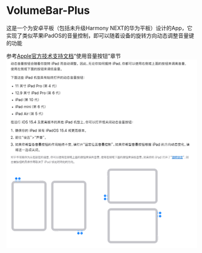# VolumeBar-Plus

这是一个为安卓平板（包括未升级Harmony NEXT的华为平板）设计的App，它实现了类似苹果iPadOS的音量控制，即可以随着设备的旋转方向动态调整音量键的功能

参考[Apple官方技术支持文档](https://support.apple.com/zh-cn/102354)“使用音量按钮”章节
![Apple官网文档截图](Apple-ScreenShot.png)
